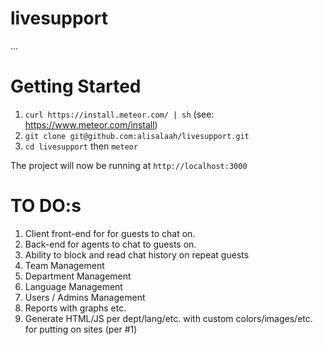 # livesupport

...

# Getting Started

1. `curl https://install.meteor.com/ | sh` (see: https://www.meteor.com/install)
2. `git clone git@github.com:alisalaah/livesupport.git`
3. `cd livesupport` then `meteor`

The project will now be running at `http://localhost:3000`

# TO DO:s

1. Client front-end for for guests to chat on.
2. Back-end for agents to chat to guests on.
3. Ability to block and read chat history on repeat guests
4. Team Management
5. Department Management
6. Language Management
7. Users / Admins Management
8. Reports with graphs etc.
9. Generate HTML/JS per dept/lang/etc. with custom colors/images/etc. for putting on sites (per #1)